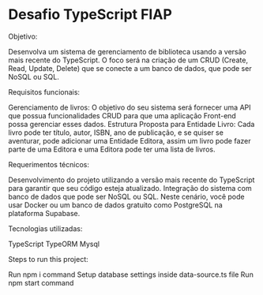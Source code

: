 # Desafio TypeScript FIAP
Objetivo:

Desenvolva um sistema de gerenciamento de biblioteca usando a versão mais recente do TypeScript. O foco será na criação de um CRUD (Create, Read, Update, Delete) que se conecte a um banco de dados, que pode ser NoSQL ou SQL.

Requisitos funcionais:

Gerenciamento de livros: O objetivo do seu sistema será fornecer uma API que possua funcionalidades CRUD para que uma aplicação Front-end possa gerenciar esses dados. Estrutura Proposta para Entidade Livro: Cada livro pode ter título, autor, ISBN, ano de publicação, e se quiser se aventurar, pode adicionar uma Entidade Editora, assim um livro pode fazer parte de uma Editora e uma Editora pode ter uma lista de livros.

Requerimentos técnicos:

Desenvolvimento do projeto utilizando a versão mais recente do TypeScript para garantir que seu código esteja atualizado. Integração do sistema com banco de dados que pode ser NoSQL ou SQL. Neste cenário, você pode usar Docker ou um banco de dados gratuito como PostgreSQL na plataforma Supabase.

Tecnologias utilizadas:

TypeScript TypeORM Mysql

Steps to run this project:

Run npm i command
Setup database settings inside data-source.ts file
Run npm start command
